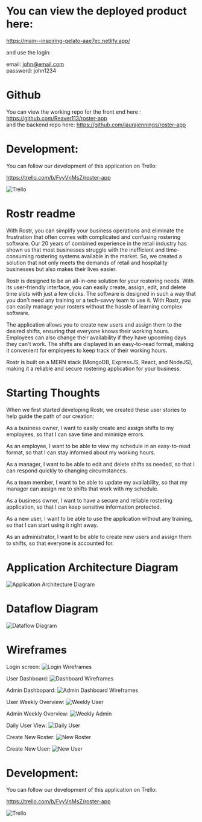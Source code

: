 # You can view the deployed product here:
https://main--inspiring-gelato-aae7ec.netlify.app/

and use the login:

email: john@email.com  
password: john1234
# Github

You can view the working repo for the front end here : https://github.com/Reaver113/roster-app  
and the backend repo here: https://github.com/laurajennings/roster-app

# Development:

You can follow our development of this application on Trello:

https://trello.com/b/FvyVnMsZ/roster-app

![Trello](./docs/Trello.png)
# Rostr readme

With Rostr, you can simplify your business operations and eliminate the frustration that often comes with complicated and confusing rostering software. Our 20 years of combined experience in the retail industry has shown us that most businesses struggle with the inefficient and time-consuming rostering systems available in the market. So, we created a solution that not only meets the demands of retail and hospitality businesses but also makes their lives easier.

Rostr is designed to be an all-in-one solution for your rostering needs. With its user-friendly interface, you can easily create, assign, edit, and delete time slots with just a few clicks. The software is designed in such a way that you don't need any training or a tech-savvy team to use it. With Rostr, you can easily manage your rosters without the hassle of learning complex software.

The application allows you to create new users and assign them to the desired shifts, ensuring that everyone knows their working hours. Employees can also change their availability if they have upcoming days they can't work. The shifts are displayed in an easy-to-read format, making it convenient for employees to keep track of their working hours.

Rostr is built on a MERN stack (MongoDB, ExpressJS, React, and NodeJS), making it a reliable and secure rostering application for your business.

# Starting Thoughts

When we first started developing Rostr, we created these user stories to help guide the path of our creation:

As a business owner, I want to easily create and assign shifts to my employees, so that I can save time and minimize errors.

As an employee, I want to be able to view my schedule in an easy-to-read format, so that I can stay informed about my working hours.

As a manager, I want to be able to edit and delete shifts as needed, so that I can respond quickly to changing circumstances.

As a team member, I want to be able to update my availability, so that my manager can assign me to shifts that work with my schedule.

As a business owner, I want to have a secure and reliable rostering application, so that I can keep sensitive information protected.

As a new user, I want to be able to use the application without any training, so that I can start using it right away.

As an administrator, I want to be able to create new users and assign them to shifts, so that everyone is accounted for.

# Application Architecture Diagram  

![Application Architecture Diagram](./docs/AAD.png)

# Dataflow Diagram

![Dataflow Diagram](./docs/DFD.png)

# Wireframes

Login screen:
![Login Wireframes](./docs/Login_wireframes.png)

User Dashboard:
![Dashboard Wireframes](./docs/Dashboard_User.png)

Admin Dashbopard:
![Admin Dashboard Wireframes](./docs/Dashboard_Admin.png)

User Weekly Overview:
![Weekly User](./docs/Weekly_user.png)

Admin Weekly Overview:
![Weekly Admin](./docs/Weekly_admin.png)

Daily User View:
![Daily User](./docs/Daily_user.png)

Create New Roster:
![New Roster](./docs/Admin_newRoster.png)

Create New User:
![New User](./docs/Admin_newUser.png)

# Development:

You can follow our development of this application on Trello:

https://trello.com/b/FvyVnMsZ/roster-app

![Trello](./docs/Trello.png)